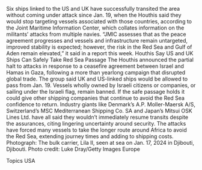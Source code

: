 Six ships linked to the US and UK have successfully transited the area without coming under attack since Jan. 19, when the Houthis said they would stop targeting vessels associated with those countries, according to the Joint Maritime Information Center, which collates information on the militants’ attacks from multiple navies.
“JMIC assesses that as the peace agreement progresses and vessels and infrastructure remain untargeted, improved stability is expected; however, the risk in the Red Sea and Gulf of Aden remain elevated,” it said in a report this week.
Houthis Say US and UK Ships Can Safely Take Red Sea Passage
The Houthis announced the partial halt to attacks in response to a ceasefire agreement between Israel and Hamas in Gaza, following a more than yearlong campaign that disrupted global trade. The group said UK and US-linked ships would be allowed to pass from Jan. 19. Vessels wholly owned by Israeli citizens or companies, or sailing under the Israeli flag, remain banned.
If the safe passage holds it could give other shipping companies that continue to avoid the Red Sea confidence to return. Industry giants like Denmark’s A.P. Moller-Maersk A/S, Switzerland’s MSC Mediterranean Shipping Co. SA and Japan’s Mitsui OSK Lines Ltd. have all said they wouldn’t immediately resume transits despite the assurances, citing lingering uncertainty around security.
The attacks have forced many vessels to take the longer route around Africa to avoid the Red Sea, extending journey times and adding to shipping costs.
Photograph: The bulk carrier, Lila II, seen at sea on Jan. 17, 2024 in Djibouti, Djibouti. Photo credit: Luke Dray/Getty Images Europe

Topics
USA
